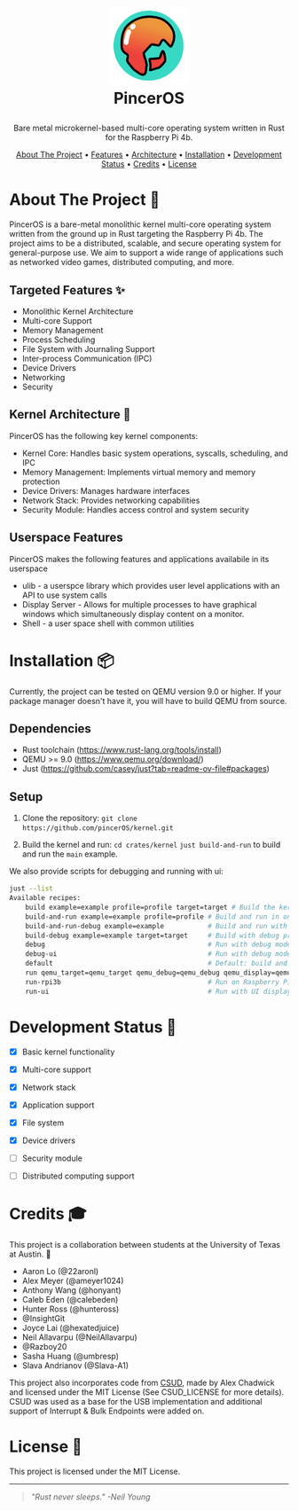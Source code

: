 <!-- LOGO -->
<br />
<h1>
<p align="center">
  <img src="/img/pinceros.svg" alt="Logo" width="140" height="140">
  <br>PincerOS
</h1>
  <p align="center">
    Bare metal microkernel-based multi-core operating system written in Rust for the Raspberry Pi 4b.
    <br />
    </p>
</p>
<p align="center">
  <a href="#about-the-project-">About The Project</a> •
  <a href="#targeted-features-">Features</a> •
  <a href="#architecture-">Architecture</a> •
  <a href="#installation-">Installation</a> •
  <a href="#development-status-">Development Status</a> •
  <a href="#credits-">Credits</a> •
  <a href="#license-">License</a>
</p>

<!--
<p align="center">
  add clip here when we have something cool to show
![screenshot](clip.gif)
</p>


                                                                                                                                                      -->
# About The Project 🦀

PincerOS is a bare-metal monolithic kernel multi-core operating system written from the ground up in Rust targeting the Raspberry Pi 4b. The project aims to be a distributed, scalable, and secure operating system for general-purpose use. We aim to support a wide range of applications such as networked video games, distributed computing, and more.

## Targeted Features ✨

- Monolithic Kernel Architecture
- Multi-core Support
- Memory Management
- Process Scheduling
- File System with Journaling Support
- Inter-process Communication (IPC)
- Device Drivers
- Networking
- Security

## Kernel Architecture 📐
PincerOS has the following key kernel components:

- Kernel Core: Handles basic system operations, syscalls, scheduling, and IPC
- Memory Management: Implements virtual memory and memory protection
- Device Drivers: Manages hardware interfaces
- Network Stack: Provides networking capabilities
- Security Module: Handles access control and system security

## Userspace Features
PincerOS makes the following features and applications availabile in its userspace

- ulib - a userspce library which provides user level applications with an API to use system calls
- Display Server - Allows for multiple processes to have graphical windows which simultaneously display content on a monitor.
- Shell - a user space shell with common utilities

# Installation 📦
Currently, the project can be tested on QEMU version 9.0 or higher. If your package manager doesn't have it, you will have to build QEMU from source.

## Dependencies
- Rust toolchain (https://www.rust-lang.org/tools/install)
- QEMU >= 9.0 (https://www.qemu.org/download/)
- Just (https://github.com/casey/just?tab=readme-ov-file#packages)

## Setup
<!-- 1. Install Rust target:
```rustup target add aarch64-unknown-none-softfloat``` -->

1. Clone the repository:
```git clone https://github.com/pincerOS/kernel.git```

2. Build the kernel and run:
```cd crates/kernel```
```just build-and-run``` to build and run the `main` example.

We also provide scripts for debugging and running with ui:
```bash
just --list
Available recipes:
    build example=example profile=profile target=target # Build the kernel
    build-and-run example=example profile=profile # Build and run in one command
    build-and-run-debug example=example           # Build and run with debug profile
    build-debug example=example target=target     # Build with debug profile
    debug                                         # Run with debug mode (wait for debugger)
    debug-ui                                      # Run with debug mode and UI display
    default                                       # Default: build and run the kernel
    run qemu_target=qemu_target qemu_debug=qemu_debug qemu_display=qemu_display debug_args=debug_args # Run the kernel in QEMU
    run-rpi3b                                     # Run on Raspberry Pi 3B
    run-ui                                        # Run with UI display
```

# Development Status 🚧

- [x] Basic kernel functionality
- [x] Multi-core support
- [x] Network stack
- [x] Application support
- [x] File system
- [x] Device drivers
- [ ] Security module
- [ ] Distributed computing support


# Credits 🎓
This project is a collaboration between students at the University of Texas at Austin. 🤘

- Aaron Lo (@22aronl)
- Alex Meyer (@ameyer1024)
- Anthony Wang (@honyant)
- Caleb Eden (@calebeden)
- Hunter Ross (@hunteross)
- @InsightGit
- Joyce Lai (@hexatedjuice)
- Neil Allavarpu (@NeilAllavarpu)
- @Razboy20
- Sasha Huang (@umbresp)
- Slava Andrianov (@Slava-A1)


This project also incorporates code from [CSUD](https://github.com/Chadderz121/csud/tree/master), made by Alex Chadwick and licensed under the MIT License (See CSUD_LICENSE for more details). CSUD was used as a base for the USB implementation and additional support of Interrupt & Bulk Endpoints were added on.
# License 📝

This project is licensed under the MIT License.

---

> _"Rust never sleeps." -Neil Young_
